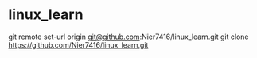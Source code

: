 # linux_learn
git remote set-url origin git@github.com:Nier7416/linux_learn.git
git clone https://github.com/Nier7416/linux_learn.git
